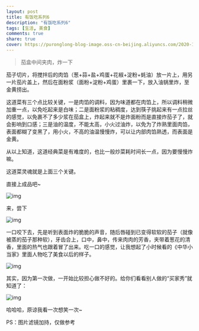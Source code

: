 ```yaml
---
layout: post
title: 有饭吃系列6
description: "有饭吃系列6"
tags: [生活, 美食]
comments: true
share: true
cover: https://puronglong-blog-image.oss-cn-beijing.aliyuncs.com/2020-12-26-IMG_4296.JPG
---
```


> 茄盒中间夹肉，炸一下

<!-- more -->

茄子切片，将搅拌后的肉馅（葱+蒜+盐+鸡蛋+花椒+淀粉+蚝油）放一片上，用另一片茄片盖上，然后在面粉浆（面粉+淀粉+鸡蛋）里裹一下，放入油锅里炸，至金黄捞出。

这道菜有三个点比较关键，一是肉馅的调料，因为味道都在肉馅上，所以调料稍微加重一点，以免吃起来是白味；二是面粉浆的粘稠度，达到筷子挑起来有一点拉丝的感觉，以免裹不了多少浆在茄盒上，炸起来就不是炸面粉而是直接炸茄子了，就会影响到口感；三是油的温度，不能太高，小火过油炸，以免为了炸熟里面肉馅，表面都糊了变黑了，用小火，不高的油温慢慢炸，可以让内部肉馅熟透，而表面是金黄。

从以上知道，这道经典菜是有难度的，也比一般炒菜耗时间长一点，因为要慢慢炸嘛。

这道菜灵魂就是上面三个关键。

直接上成品吧~

![img](https://puronglong-blog-image.oss-cn-beijing.aliyuncs.com/2020-12-26-IMG_4296.JPG)

来，尝下

![img](https://puronglong-blog-image.oss-cn-beijing.aliyuncs.com/2020-12-26-IMG_4301.JPG)

一口咬下去，先是听到表面炸的脆脆的声音，随后唇碰到已变得软软的茄子（就像被蒸的茄子那种软），牙齿合上，口中，鼻中，传来肉肉的芳香，夹带着葱花的清香，里面的热气也跟着冒了出来。吃一口的感觉，让我想起了小时候看的《中华小当家》里面人物吃了美食以后的样子。

![img](https://puronglong-blog-image.oss-cn-beijing.aliyuncs.com/2020-12-26-123512.jpg)

其实，因为第一次做，一开始比较担心做不好的。给你们看看别人做的“买家秀”就知道了：

![img](https://puronglong-blog-image.oss-cn-beijing.aliyuncs.com/2020-12-26-IMG_4305.jpg)

哈哈哈，原谅我看一次想笑一次~

PS：图片滤镜加持，仅做参考
